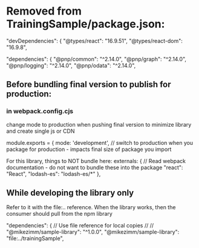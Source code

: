 # Removed from TrainingSample/package.json:

  "devDependencies": {
    "@types/react": "16.9.51",
    "@types/react-dom": "16.9.8",

  "dependencies": {
    "@pnp/common": "^2.14.0",
    "@pnp/graph": "^2.14.0",
    "@pnp/logging": "^2.14.0",
    "@pnp/odata": "^2.14.0",


## Before bundling final version to publish for production:

### in webpack.config.cjs

<!-- Time:  18:09 in /DevLearning/Training/Mentoring SPFx - Build npm package from ground up-20221114_140149-Meeting Recording   -->
change mode to production when pushing final version to minimize library and create single js or CDN

module.exports = {
  mode: 'development', // switch to production when you package for production - impacts final size of package you import


<!-- Time:  24:14 in /DevLearning/Training/Mentoring SPFx - Build npm package from ground up-20221114_140149-Meeting Recording   -->

For this library, things to NOT bundle here:
externals: { // Read webpack documentation - do not want to bundle these into the package
  "react": "React",
  "lodash-es": "lodash-es/*"
},

## While developing the library only
Refer to it with the file:.. reference.
When the library works, then the consumer should pull from the npm library

  "dependencies": {
    // Use file reference for local copies
    // 
    // "@mikezimm/sample-library": "^1.0.0",
    "@mikezimm/sample-library": "file:../trainingSample",